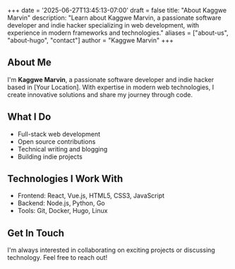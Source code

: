 +++
date = '2025-06-27T13:45:13-07:00'
draft = false
title: "About Kaggwe Marvin"
description: "Learn about Kaggwe Marvin, a passionate software developer and indie hacker specializing in web development, with experience in modern frameworks and technologies."
aliases = ["about-us", "about-hugo", "contact"]
author = "Kaggwe Marvin" 
+++

## About Me

I'm **Kaggwe Marvin**, a passionate software developer and indie hacker based in [Your Location]. With expertise in modern web technologies, I create innovative solutions and share my journey through code.

## What I Do

- Full-stack web development
- Open source contributions
- Technical writing and blogging
- Building indie projects

## Technologies I Work With

- Frontend: React, Vue.js, HTML5, CSS3, JavaScript
- Backend: Node.js, Python, Go
- Tools: Git, Docker, Hugo, Linux

## Get In Touch

I'm always interested in collaborating on exciting projects or discussing technology. Feel free to reach out!
